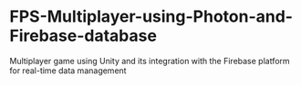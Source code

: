 # FPS-Multiplayer-using-Photon-and-Firebase-database
 Multiplayer game using Unity and its integration with the Firebase platform  for real-time data management
